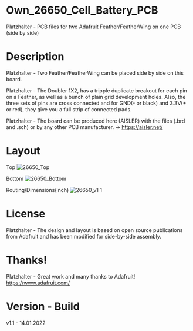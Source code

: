 # Own_26650_Cell_Battery_PCB
Platzhalter - PCB files for two Adafruit Feather/FeatherWing on one PCB (side by side)

# Description

Platzhalter - Two Feather/FeatherWing can be placed side by side on this board.

Platzhalter - The Doubler 1X2, has a tripple duplicate breakout for each pin on a Feather, as well as a bunch of plain grid development holes. Also, the three sets of pins are cross connected and for GND(- or black) and 3.3V(+ or red), they give you a full strip of connected pads.

Platzhalter - The board can be produced here (AISLER) with the files (.brd and .sch) or by any other PCB manufacturer. -> https://aisler.net/

# Layout

Top
![26650_Top](https://user-images.githubusercontent.com/88975406/150597228-935405c7-6ecf-4b5b-be67-7aecc8234eff.png)

Bottom
![26650_Bottom](https://user-images.githubusercontent.com/88975406/150597221-2e2ce24a-988a-457f-964b-6c2f5e08215b.png)

Routing/Dimensions(inch)
![26650_v1 1](https://user-images.githubusercontent.com/88975406/150597199-2a7d0f0c-00e7-4ced-a4f4-c21b2074927e.png)

# License

Platzhalter - The design and layout is based on open source publications from Adafruit and has been modified for side-by-side assembly.

# Thanks!

Platzhalter - Great work and many thanks to Adafruit! https://www.adafruit.com/

# Version - Build
v1.1 - 14.01.2022

